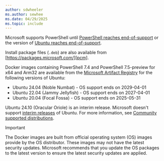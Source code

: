 ```yaml
---
author: sdwheeler
ms.author: sewhee
ms.date: 04/29/2025
ms.topic: include
---
```

<!-- markdownlint-disable first-line-h1 -->
Microsoft supports PowerShell until [PowerShell reaches end-of-support][lifecycle] or the version of
[Ubuntu reaches end-of-support][eol-ubuntu].

Install package files (`.deb`) are also available from [https://packages.microsoft.com/][pcm].

Docker images containing PowerShell 7.4 and PowerShell 7.5-preview for x64 and Arm32 are available
from the [Microsoft Artifact Registry][mcr] for the following versions of Ubuntu:

- Ubuntu 24.04 (Noble Numbat) - OS support ends on 2029-04-01
- Ubuntu 22.04 (Jammy Jellyfish) - OS support ends on 2027-04-01
- Ubuntu 20.04 (Focal Fossa) - OS support ends on 2025-05-31

Ubuntu 24.10 (Oracular Oriole) is an interim release. Microsoft doesn't support
[interim releases][interim] of Ubuntu. For more information, see
[Community supported distributions][community].

> [!IMPORTANT]
> The Docker images are built from official operating system (OS) images provide by the OS
> distributor. These images may not have the latest security updates. Microsoft recommends that you
> update the OS packages to the latest version to ensure the latest security updates are applied.

[eol-ubuntu]: https://endoflife.date/ubuntu
[interim]: https://ubuntu.com/about/release-cycle
[lifecycle]: /powershell/scripting/install/powershell-support-lifecycle
[community]: /powershell/scripting/install/community-support
[mcr]: https://mcr.microsoft.com/product/powershell/tags
[pcm]: https://packages.microsoft.com/
